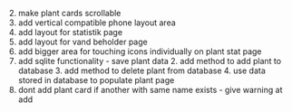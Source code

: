 2. make plant cards scrollable
3. add vertical compatible phone layout area
5. add layout for statistik page
6. add layout for vand beholder page
7. add bigger area for touching icons individually on plant stat page
8. add sqlite functionality - save plant data
    2. add method to add plant to database
    3. add method to delete plant from database
    4. use data stored in database to populate plant page
9. dont add plant card if another with same name exists - give warning at add
